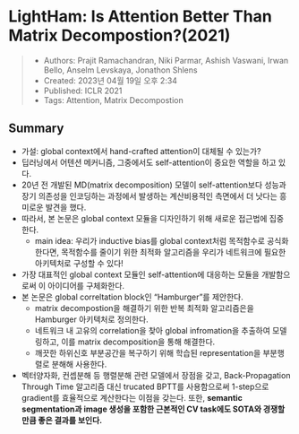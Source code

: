 # LightHam: Is Attention Better Than Matrix Decompostion?(2021)

> - Authors: Prajit Ramachandran, Niki Parmar, Ashish Vaswani, Irwan Bello, Anselm Levskaya, Jonathon Shlens
> - Created: 2023년 04월 19일 오후 2:34
> - Published: ICLR 2021
> - Tags: Attention, Matrix Decompostion

## Summary

- 가설: global context에서 hand-crafted attention이 대체될 수 있는가?
- 딥러닝에서 어텐션 메커니즘, 그중에서도 self-attention이 중요한 역할을 하고 있다.
- 20년 전 개발된 MD(matrix decomposition) 모델이 self-attention보다 성능과 장기 의존성을 인코딩하는 과정에서 발생하는 계산비용적인 측면에서 더 낫다는 흥미로운 발견을 했다.
- 따라서, 본 논문은 global context 모듈을 디자인하기 위해 새로운 접근법에 집중한다.
    - main idea: 우리가 inductive bias를 global context처럼 목적함수로 공식화한다면, 목적함수를 줄이기 위한 최적화 알고리즘을 우리가 네트워크에 필요한 아키텍처로 구성할 수 있다!
- 가장 대표적인 global context 모듈인 self-attention에 대응하는 모듈을 개발함으로써 이 아이디어를 구체화한다.
- 본 논문은 global correltation block인 “Hamburger”를 제안한다.
    - matrix decompostion을 해결하기 위한 반복 최적화 알고리즘은을Hamburger 아키텍처로 정의한다.
    - 네트워크 내 고유의 correlation을 찾아 global infromation을 추출하여 모델링하고, 이를 matrix decomposition을 통해 해결한다.
    - 깨끗한 하위신호 부분공간을 복구하기 위해 학습된 representation을 부분행렬로 분해해 사용한다.
- 벡터양자화, 컨셉분해 등 행렬분해 관련 모델에서 장점을 갖고, Back-Propagation Through Time 알고리즘 대신 trucated BPTT를 사용함으로써 1-step으로 gradient를 효율적으로 계산한다는 이점을 갖는다. 또한, 
**semantic segmentation과 image 생성을 포함한 근본적인 CV task에도 SOTA와 경쟁할만큼 좋은 결과를 보인다.**